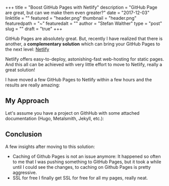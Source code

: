 +++
title = "Boost GitHub Pages with Netlify"
description = "GitHub Page are great, but can we make them even greater?"
date = "2017-12-03"
linktitle = ""
featured = "header.png"
thumbnail = "header.png"
featuredpath = "~"
featuredalt = ""
author = "Stefan Walther"
type = "post"
slug = ""
draft = "true"
+++

GitHub Pages are absolutely great. But, recently I have realized that there is another, a **complementary solution** which can bring your GitHub Pages to the next level: [Netlify](https://netlify.com)

Netlify offers easy-to-deploy, astonishing-fast web-hosting for static pages. And this all can be achieved with very little effort to move to Netlify, really a great solution!

I have moved a few GitHub Pages to Netlify within a few hours and the results are really amazing:

## My Approach

Let's assume you have a project on GithHub with some attached documentation (Hugo, Metalsmith, Jekyll, etc.):


## Conclusion

A few insights after moving to this solution:

- Caching of Github Pages is not an issue anymore:
  It happened so often to me that I was pushing something to GitHub Pages, but it took a while until I could see the changes, to caching on Github Pages is pretty aggressive.
- SSL for free
  I finally get SSL for free for all my pages, really neat.